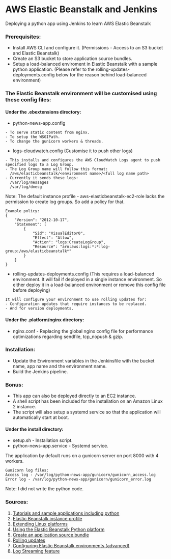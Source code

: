 # AWS Elastic Beanstalk and Jenkins
Deploying a python app using Jenkins to learn AWS Elastic Beanstalk

### Prerequisites:
- Install AWS CLI and configure it. (Permissions - Access to an S3 bucket and Elastic Beanstalk)
- Create an S3 bucket to store application source bundles.
- Setup a load-balanced enviroment in Elastic Beanstalk with a sample python application. (Please refer to the rolling-updates-deployments.config below for the reason behind load-balanced environment)

### The Elastic Beanstalk environment will be customised using these config files:

#### Under the .ebextensions directory:

- python-news-app.config
```
- To serve static content from nginx.
- To setup the WSGIPath.
- To change the gunicorn workers & threads.
```
- logs-cloudwatch.config (Customise it to push other logs)
```
- This installs and configures the AWS CloudWatch Logs agent to push specified logs to a Log Group.
- The Log Group name will follow this format:
  /aws/elasticbeanstalk/<environment name>/<full log name path>
- Currently it sends these logs:
  /var/log/messages
  /var/log/dmesg
```
Note: The default instance profile - aws-elasticbeanstalk-ec2-role lacks the permission to create log groups. So add a policy for that.
```
Example policy:
{
    "Version": "2012-10-17",
    "Statement": [
        {
            "Sid": "VisualEditor0", 
            "Effect": "Allow",
            "Action": "logs:CreateLogGroup",
            "Resource": "arn:aws:logs:*:*:log-group:/aws/elasticbeanstalk*"
        }
    ]
}
```
- rolling-updates-deployments.config (This requires a load-balanced environment. It will fail if deployed in a single instance environment. So either deploy it in a load-balanced environment or remove this config file before deploying)
```
It will configure your environment to use rolling updates for:
- Configuration updates that require instances to be replaced.
- And for version deployments.
```
#### Under the .platform/nginx directory:
- nginx.conf - Replacing the global nginx config file for performance optimizations regarding sendfile, tcp_nopush & gzip.

### Installation:
- Update the Environment variables in the Jenkinsfile with the bucket name, app name and the environment name.
- Build the Jenkins pipeline.

### Bonus:
- This app can also be deployed directly to an EC2 instance. 
- A shell script has been included for the installation on an Amazon Linux 2 instance.
- The script will also setup a systemd service so that the application will automatically start at boot.

#### Under the install directory:
- setup.sh - Installation script.
- python-news-app.service - Systemd service.

The application by default runs on a gunicorn server on port 8000 with 4 workers.
```
Gunicorn log files:
Access log - /var/log/python-news-app/gunicorn/gunicorn_access.log 
Error log - /var/log/python-news-app/gunicorn/gunicorn_error.log
```

Note: I did not write the python code.

### Sources:
1. [Tutorials and sample applications including python](https://docs.aws.amazon.com/elasticbeanstalk/latest/dg/tutorials.html)
2. [Elastic Beanstalk instance profile](https://docs.aws.amazon.com/elasticbeanstalk/latest/dg/concepts-roles-instance.html)
3. [Extending Linux platforms](https://docs.aws.amazon.com/elasticbeanstalk/latest/dg/platforms-linux-extend.html)
4. [Using the Elastic Beanstalk Python platform](https://docs.aws.amazon.com/elasticbeanstalk/latest/dg/create-deploy-python-container.html)
5. [Create an application source bundle](https://docs.aws.amazon.com/elasticbeanstalk/latest/dg/applications-sourcebundle.html)
6. [Rolling updates](https://docs.aws.amazon.com/elasticbeanstalk/latest/dg/using-features.rollingupdates.html)
7. [Configuring Elastic Beanstalk environments (advanced)](https://docs.aws.amazon.com/elasticbeanstalk/latest/dg/beanstalk-environment-configuration-advanced.html)
8. [Log Streaming feature](http://docs.aws.amazon.com/elasticbeanstalk/latest/dg/AWSHowTo.cloudwatchlogs.html)
